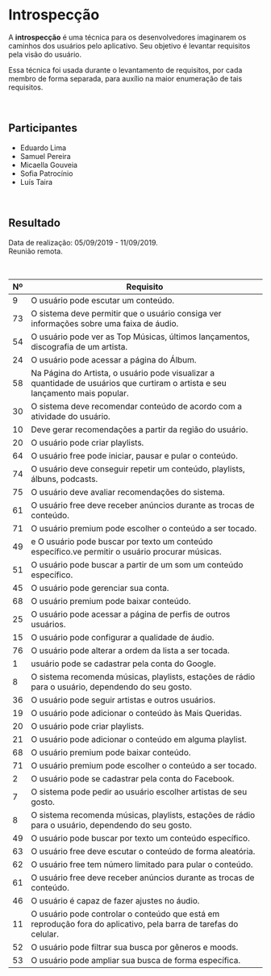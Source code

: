 # Introspecção
<div class="line"></div>

A **introspecção** é uma técnica para os desenvolvedores imaginarem os caminhos dos usuários pelo aplicativo. Seu objetivo é levantar requisitos pela visão do usuário. 

Essa técnica foi usada durante o levantamento de requisitos, por cada membro de forma separada, para auxílio na maior enumeração de tais requisitos.

<br>

## Participantes
- Eduardo Lima
- Samuel Pereira
- Micaella Gouveia
- Sofia Patrocínio
- Luís Taira
<br>

## Resultado
Data de realização: 05/09/2019 - 11/09/2019.
<br>
Reunião remota.
<br>

<br>

|Nº|Requisito|
|--|---------|
|9|O usuário pode escutar um conteúdo.|
|73|O sistema deve permitir que o usuário consiga ver informações sobre uma faixa de áudio.|
|54|O usuário pode ver as Top Músicas, últimos lançamentos, discografia de um artista.|
|24|O usuário pode acessar a página do Álbum.|
|58|Na Página do Artista, o usuário pode visualizar a quantidade de usuários que curtiram o artista e seu lançamento mais popular.|
|30|O sistema deve recomendar conteúdo de acordo com a atividade do usuário.|
|10|Deve gerar recomendações a partir da região do usuário.|
|20|O usuário pode criar playlists.|
|64|O usuário free pode iniciar, pausar e pular o conteúdo.|
|74|O usuário deve conseguir repetir um conteúdo, playlists, álbuns, podcasts.|
|75|O usuário deve avaliar recomendações do sistema.|
|61|O usuário free deve receber anúncios durante as trocas de conteúdo.|
|71|O usuário premium pode escolher o conteúdo a ser tocado.|
|49|e	O usuário pode buscar por texto um conteúdo específico.ve permitir o usuário procurar músicas.|
|51|O usuário pode buscar a partir de um som um conteúdo específico.|
|45|O usuário pode gerenciar sua conta.|
|68|O usuário premium pode baixar conteúdo.|
|25|O usuário pode acessar a página de perfis de outros usuários.|
|15|O usuário pode configurar a qualidade de áudio.|
|76|O usuário pode alterar a ordem da lista a ser tocada.|
|1|usuário pode se cadastrar pela conta do Google.|
|8|O sistema recomenda músicas, playlists, estações de rádio para o usuário, dependendo do seu gosto.|
|36|O usuário pode seguir artistas e outros usuários.|
|19|O usuário pode adicionar o conteúdo às Mais Queridas.|
|20|O usuário pode criar playlists.|
|21|O usuário pode adicionar o conteúdo em alguma playlist.|
|68|O usuário premium pode baixar conteúdo.	|
|71|O usuário premium pode escolher o conteúdo a ser tocado.|
|2|O usuário pode se cadastrar pela conta do Facebook.|
|7|O sistema pode pedir ao usuário escolher artistas de seu gosto.|
|8|O sistema recomenda músicas, playlists, estações de rádio para o usuário, dependendo do seu gosto.|
|49|O usuário pode buscar por texto um conteúdo específico.|
|63|O usuário free deve escutar o conteúdo de forma aleatória.|
|62|O usuário free tem número limitado para pular o conteúdo.|
|61|O usuário free deve receber anúncios durante as trocas de conteúdo.|
|46|O usuário é capaz de fazer ajustes no áudio.|
|11|O usuário pode controlar o conteúdo que está em reprodução fora do aplicativo, pela barra de tarefas do celular.|
|52|O usuário pode filtrar sua busca por gêneros e moods.|
|53|O usuário pode ampliar sua busca de forma específica.|